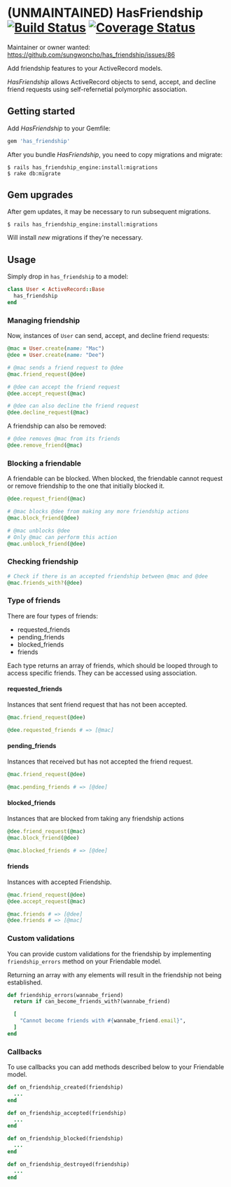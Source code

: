 # (UNMAINTAINED) HasFriendship [![Build Status](https://travis-ci.org/sungwoncho/has_friendship.svg?branch=master)](https://travis-ci.org/sungwoncho/has_friendship) [![Coverage Status](https://coveralls.io/repos/sungwoncho/has_friendship/badge.png?branch=master)](https://coveralls.io/r/sungwoncho/has_friendship?branch=master)

Maintainer or owner wanted: https://github.com/sungwoncho/has_friendship/issues/86

Add friendship features to your ActiveRecord models.

*HasFriendship* allows ActiveRecord objects to send, accept, and decline friend requests using self-refernetial polymorphic association.

## Getting started

Add *HasFriendship* to your Gemfile:

```ruby
gem 'has_friendship'
```

After you bundle *HasFriendship*, you need to copy migrations and migrate:

    $ rails has_friendship_engine:install:migrations
    $ rake db:migrate

## Gem upgrades

After gem updates, it may be necessary to run subsequent migrations.

    $ rails has_friendship_engine:install:migrations

Will install _new_ migrations if they're necessary.

## Usage

Simply drop in `has_friendship` to a model:

```ruby
class User < ActiveRecord::Base
  has_friendship
end
```

### Managing friendship

Now, instances of `User` can send, accept, and decline friend requests:

```ruby
@mac = User.create(name: "Mac")
@dee = User.create(name: "Dee")

# @mac sends a friend request to @dee
@mac.friend_request(@dee)

# @dee can accept the friend request
@dee.accept_request(@mac)

# @dee can also decline the friend request
@dee.decline_request(@mac)
```

A friendship can also be removed:

```ruby
# @dee removes @mac from its friends
@dee.remove_friend(@mac)
```

### Blocking a friendable

A friendable can be blocked. When blocked, the friendable cannot request or
remove friendship to the one that initially blocked it.

```ruby
@dee.request_friend(@mac)

# @mac blocks @dee from making any more friendship actions
@mac.block_friend(@dee)

# @mac unblocks @dee
# Only @mac can perform this action
@mac.unblock_friend(@dee)
```

### Checking friendship

```ruby
# Check if there is an accepted friendship between @mac and @dee
@mac.friends_with?(@dee)
```

### Type of friends

There are four types of friends:

* requested_friends
* pending_friends
* blocked_friends
* friends

Each type returns an array of friends, which should be looped through to
access specific friends. They can be accessed using association.

#### requested_friends

Instances that sent friend request that has not been accepted.

```ruby
@mac.friend_request(@dee)

@dee.requested_friends # => [@mac]
```

#### pending_friends

Instances that received but has not accepted the friend request.

```ruby
@mac.friend_request(@dee)

@mac.pending_friends # => [@dee]
```

#### blocked_friends

Instances that are blocked from taking any friendship actions

```ruby
@dee.friend_request(@mac)
@mac.block_friend(@dee)

@mac.blocked_friends # => [@dee]
```

#### friends

Instances with accepted Friendship.

```ruby
@mac.friend_request(@dee)
@dee.accept_request(@mac)

@mac.friends # => [@dee]
@dee.friends # => [@mac]
```

### Custom validations

You can provide custom validations for the friendship
by implementing `friendship_errors` method on your Friendable model.

Returning an array with any elements will result in the friendship not being established.

```ruby
def friendship_errors(wannabe_friend)
  return if can_become_friends_with?(wannabe_friend)

  [
    "Cannot become friends with #{wannabe_friend.email}",
  ]
end
```

### Callbacks

To use callbacks you can add methods described below to your Friendable model.

```ruby
def on_friendship_created(friendship)
  ...
end

def on_friendship_accepted(friendship)
  ...
end

def on_friendship_blocked(friendship)
  ...
end

def on_friendship_destroyed(friendship)
  ...
end
```
